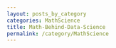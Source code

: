 ```yaml
---
layout: posts_by_category
categories: MathScience
title: Math-Behind-Data-Science
permalink: /category/MathScience
---
```

